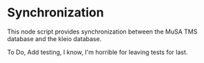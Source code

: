 Synchronization
=====

This node script provides synchronization between the MuSA TMS database and the kleio database.

To Do,
Add testing, I know, I'm horrible for leaving tests for last.